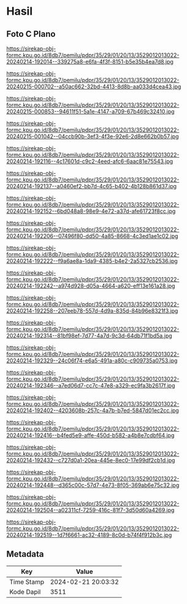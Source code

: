 # Hasil

## Foto C Plano

https://sirekap-obj-formc.kpu.go.id/8db7/pemilu/pdpr/35/29/01/20/13/3529012013022-20240214-192014--339275a8-e6fa-4f3f-8151-b5e35b4ea7d8.jpg

https://sirekap-obj-formc.kpu.go.id/8db7/pemilu/pdpr/35/29/01/20/13/3529012013022-20240215-000702--a50ac662-32bd-4413-8d8b-aa033d4cea43.jpg

https://sirekap-obj-formc.kpu.go.id/8db7/pemilu/pdpr/35/29/01/20/13/3529012013022-20240215-000853--94611f51-5a1e-4147-a709-67b469c32410.jpg

https://sirekap-obj-formc.kpu.go.id/8db7/pemilu/pdpr/35/29/01/20/13/3529012013022-20240215-001042--04ccb90b-3ef3-4f3e-92e6-2d8e662b0b57.jpg

https://sirekap-obj-formc.kpu.go.id/8db7/pemilu/pdpr/35/29/01/20/13/3529012013022-20240214-192116--4c17601d-c9c2-4eed-afc6-6aac81e75543.jpg

https://sirekap-obj-formc.kpu.go.id/8db7/pemilu/pdpr/35/29/01/20/13/3529012013022-20240214-192137--a0460ef2-bb7d-4c65-b402-4b128b861d37.jpg

https://sirekap-obj-formc.kpu.go.id/8db7/pemilu/pdpr/35/29/01/20/13/3529012013022-20240214-192152--6bd048a8-98e9-4e72-a37d-afe61723f8cc.jpg

https://sirekap-obj-formc.kpu.go.id/8db7/pemilu/pdpr/35/29/01/20/13/3529012013022-20240214-192206--07496f80-dd50-4a85-8668-4c3ed1ae1c02.jpg

https://sirekap-obj-formc.kpu.go.id/8db7/pemilu/pdpr/35/29/01/20/13/3529012013022-20240214-192222--f9a6ae8a-1da9-4385-b4e2-2a5327cb2536.jpg

https://sirekap-obj-formc.kpu.go.id/8db7/pemilu/pdpr/35/29/01/20/13/3529012013022-20240214-192242--a974d928-d05a-4664-a620-eff13e161a28.jpg

https://sirekap-obj-formc.kpu.go.id/8db7/pemilu/pdpr/35/29/01/20/13/3529012013022-20240214-192258--207eeb78-557d-4d9a-835d-84b96e8321f3.jpg

https://sirekap-obj-formc.kpu.go.id/8db7/pemilu/pdpr/35/29/01/20/13/3529012013022-20240214-192314--81bf98ef-7d77-4a7d-9c3d-64db71f1bd5a.jpg

https://sirekap-obj-formc.kpu.go.id/8db7/pemilu/pdpr/35/29/01/20/13/3529012013022-20240214-192329--24c06f74-e6a5-491a-a80c-c909735a0753.jpg

https://sirekap-obj-formc.kpu.go.id/8db7/pemilu/pdpr/35/29/01/20/13/3529012013022-20240214-192346--a7ed06d7-cc7c-47e8-a329-ec9fa3b2617f.jpg

https://sirekap-obj-formc.kpu.go.id/8db7/pemilu/pdpr/35/29/01/20/13/3529012013022-20240214-192402--4203608b-257c-4a7b-b7ed-5847d01ec2cc.jpg

https://sirekap-obj-formc.kpu.go.id/8db7/pemilu/pdpr/35/29/01/20/13/3529012013022-20240214-192416--b4fed5e9-affe-450d-b582-a4b8e7cdbf64.jpg

https://sirekap-obj-formc.kpu.go.id/8db7/pemilu/pdpr/35/29/01/20/13/3529012013022-20240214-192432--c727d0a1-20ea-445e-8ec0-17e99df2cb1d.jpg

https://sirekap-obj-formc.kpu.go.id/8db7/pemilu/pdpr/35/29/01/20/13/3529012013022-20240214-192448--d365c00c-57d7-4e73-8f05-369ab6e75c32.jpg

https://sirekap-obj-formc.kpu.go.id/8db7/pemilu/pdpr/35/29/01/20/13/3529012013022-20240214-192504--a02311cf-7259-416c-81f7-3d50d60a4269.jpg

https://sirekap-obj-formc.kpu.go.id/8db7/pemilu/pdpr/35/29/01/20/13/3529012013022-20240214-192519--1d7f6661-ac32-4189-8c0d-b74f4f912b3c.jpg


## Metadata

| Key        | Value               |
| ---------- | ------------------- |
| Time Stamp | 2024-02-21 20:03:32 |
| Kode Dapil | 3511                |



